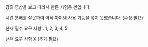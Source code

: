 강의 영상을 보고 따라서 만든 시험용 씬입니다.

시간 분배를 잘못하여 아직 아이템 사용 기능을 넣지 못했습니다. (수정 필요)

현재 필수 요구 사항 : 1, 2, 3, 4, 5

선택 요구 사항 X (추가 필요)
